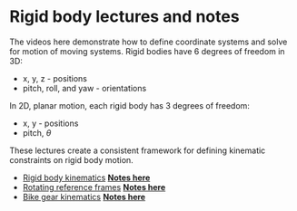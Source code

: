# Rigid body lectures and notes

The videos here demonstrate how to define coordinate systems and solve
for motion of moving systems. Rigid bodies have 6 degrees of freedom in
3D:
- x, y, z - positions
- pitch, roll, and yaw - orientations

In 2D, planar motion, each rigid body has 3 degrees of freedom:
- x, y - positions
- pitch, $\theta$

These lectures create a consistent framework for defining kinematic
constraints on rigid body motion. 

- [Rigid body kinematics](https://youtu.be/QaZg6T3Dgww)
[__Notes here__](https://drive.google.com/file/d/1FmJuH_eCVTddrL-rmIThEssO3epMKdoA/view?usp=sharing)
- [Rotating reference frames](https://youtu.be/bG6UUD9AxxU) 
[__Notes here__](https://drive.google.com/file/d/13waVmu8Le_1-qN3hWz2IADqKwbdONQYj/view?usp=sharing)
- [Bike gear kinematics](https://youtu.be/fvka32BTZ4w)
[__Notes here__](https://drive.google.com/file/d/1KfNgCpHweSyqAlhpPkq86cxI69QdYqb0/view?usp=sharing)

